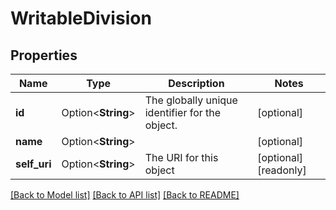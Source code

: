 # WritableDivision

## Properties

Name | Type | Description | Notes
------------ | ------------- | ------------- | -------------
**id** | Option<**String**> | The globally unique identifier for the object. | [optional]
**name** | Option<**String**> |  | [optional]
**self_uri** | Option<**String**> | The URI for this object | [optional][readonly]

[[Back to Model list]](../README.md#documentation-for-models) [[Back to API list]](../README.md#documentation-for-api-endpoints) [[Back to README]](../README.md)


